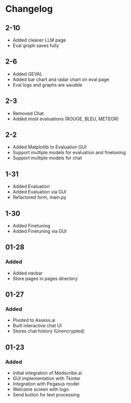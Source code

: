 # Changelog

## 2-10
- Added cleaner LLM page
- Eval graph saves fully

## 2-6
- Added GEVAL
- Added bar chart and radar chart on eval page
- Eval logs and graphs are savable

## 2-3
- Removed Chat
- Added most evaluations (ROUGE, BLEU, METEOR)

## 2-2
- Added Matplotlib to Evaluation GUI
- Support multiple models for evaluation and finetuning
- Support multiple models for chat

## 1-31
- Added Evaluation
- Added Evaluation via GUI
- Refactored form, main.py

## 1-30
- Added Finetuning
- Added Finetuning via GUI

## 01-28

### Added
- Added navbar
- Store pages in pages directory

## 01-27

### Added
- Pivoted to Assess.ai
- Built interactive chat UI
- Stores chat history (Unencrypted)

## 01-23

### Added
- Initial integration of Medscribe.ai
- GUI implementation with Tkinter
- Integration with Pegasus model
- Welcome screen with logo
- Send button for text processing

